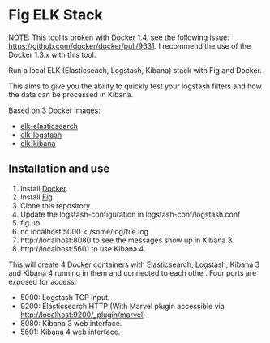 # Fig ELK Stack

NOTE: This tool is broken with Docker 1.4, see the following issue: https://github.com/docker/docker/pull/9631. I recommend the use of the Docker 1.3.x with this tool.

Run a local ELK (Elasticseach, Logstash, Kibana) stack with Fig and Docker.

This aims to give you the ability to quickly test your logstash filters and how the data can be processed in Kibana.

Based on 3 Docker images:

* [elk-elasticsearch](https://github.com/deviantony/docker-elk-elasticsearch)
* [elk-logstash](https://github.com/deviantony/docker-elk-logstash)
* [elk-kibana](https://github.com/deviantony/docker-elk-kibana)

## Installation and use
1. Install [Docker](http://docker.io).
2. Install [Fig](http://fig.sh).
3. Clone this repository
4. Update the logstash-configuration in logstash-conf/logstash.conf
5. fig up
6. nc localhost 5000 < /some/log/file.log
7. http://localhost:8080 to see the messages show up in Kibana 3.
8. http://localhost:5601 to use Kibana 4.

This will create 4 Docker containers with Elasticsearch, Logstash, Kibana 3 and Kibana 4 running in them and connected to each other. Four ports are exposed for access:
* 5000: Logstash TCP input.
* 9200: Elasticsearch HTTP (With Marvel plugin accessible via [http://localhost:9200/_plugin/marvel](http://localhost:9200/_plugin/marvel))
* 8080: Kibana 3 web interface.
* 5601: Kibana 4 web interface.

